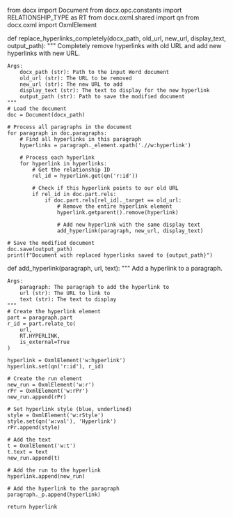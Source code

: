 from docx import Document
from docx.opc.constants import RELATIONSHIP_TYPE as RT
from docx.oxml.shared import qn
from docx.oxml import OxmlElement

def replace_hyperlinks_completely(docx_path, old_url, new_url, display_text, output_path):
    """
    Completely remove hyperlinks with old URL and add new hyperlinks with new URL.
    
    Args:
        docx_path (str): Path to the input Word document
        old_url (str): The URL to be removed
        new_url (str): The new URL to add
        display_text (str): The text to display for the new hyperlink
        output_path (str): Path to save the modified document
    """
    # Load the document
    doc = Document(docx_path)
    
    # Process all paragraphs in the document
    for paragraph in doc.paragraphs:
        # Find all hyperlinks in this paragraph
        hyperlinks = paragraph._element.xpath('.//w:hyperlink')
        
        # Process each hyperlink
        for hyperlink in hyperlinks:
            # Get the relationship ID
            rel_id = hyperlink.get(qn('r:id'))
            
            # Check if this hyperlink points to our old URL
            if rel_id in doc.part.rels:
                if doc.part.rels[rel_id]._target == old_url:
                    # Remove the entire hyperlink element
                    hyperlink.getparent().remove(hyperlink)
                    
                    # Add new hyperlink with the same display text
                    add_hyperlink(paragraph, new_url, display_text)
    
    # Save the modified document
    doc.save(output_path)
    print(f"Document with replaced hyperlinks saved to {output_path}")

def add_hyperlink(paragraph, url, text):
    """
    Add a hyperlink to a paragraph.
    
    Args:
        paragraph: The paragraph to add the hyperlink to
        url (str): The URL to link to
        text (str): The text to display
    """
    # Create the hyperlink element
    part = paragraph.part
    r_id = part.relate_to(
        url, 
        RT.HYPERLINK, 
        is_external=True
    )
    
    hyperlink = OxmlElement('w:hyperlink')
    hyperlink.set(qn('r:id'), r_id)
    
    # Create the run element
    new_run = OxmlElement('w:r')
    rPr = OxmlElement('w:rPr')
    new_run.append(rPr)
    
    # Set hyperlink style (blue, underlined)
    style = OxmlElement('w:rStyle')
    style.set(qn('w:val'), 'Hyperlink')
    rPr.append(style)
    
    # Add the text
    t = OxmlElement('w:t')
    t.text = text
    new_run.append(t)
    
    # Add the run to the hyperlink
    hyperlink.append(new_run)
    
    # Add the hyperlink to the paragraph
    paragraph._p.append(hyperlink)
    
    return hyperlink